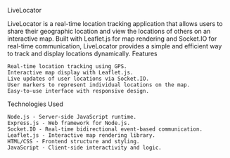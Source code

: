 LiveLocator

LiveLocator is a real-time location tracking application that allows users to share their geographic location and view the locations of others on an interactive map. Built with Leaflet.js for map rendering and Socket.IO for real-time communication, LiveLocator provides a simple and efficient way to track and display locations dynamically.
Features

    Real-time location tracking using GPS.
    Interactive map display with Leaflet.js.
    Live updates of user locations via Socket.IO.
    User markers to represent individual locations on the map.
    Easy-to-use interface with responsive design.

Technologies Used

    Node.js - Server-side JavaScript runtime.
    Express.js - Web framework for Node.js.
    Socket.IO - Real-time bidirectional event-based communication.
    Leaflet.js - Interactive map rendering library.
    HTML/CSS - Frontend structure and styling.
    JavaScript - Client-side interactivity and logic.
